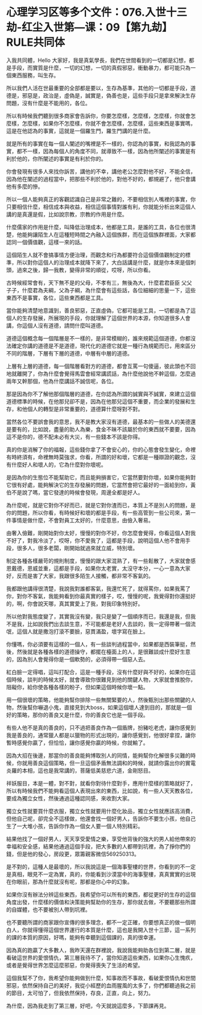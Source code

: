 # 心理学习区等多个文件：076.入世十三劫-红尘入世第—课：09【第九劫】RULE共同体

入我共同體，Hello 大家好，我是真氣學長，我們在世間看到的一切都是幻想，都是手段，而實質是什麼，一切的幻想，一切的真假邪惡，衝動暴力，都可能只為一個東西服務，叫生存。

所以我們人活在世最重要的全部都是要以，生存為基準，其他的一切都是手段，道德是，邪惡是，政治是，虛偽是，誠實是，偽善也是，這些手段只是拿來解決生存問題，沒有什麼是不能用的，各位。

所以有時候我們聽到很多商家會告訴你，你要怎麼樣，怎麼樣，怎麼樣，你就會怎麼樣，怎麼樣，如果你不怎麼樣，你就不會怎麼樣，怎麼樣，這些東西是事實嗎，這是在他認為的事實，這就是一個羅生門，羅生門講的是什麼。

就是所有的事實在每一個人闡述的嘴裡是不一樣的，你認為的事實，和我認為的事實，都不一樣，因為每個人的角度不同，就導致不一樣，因為他所闡述的事實是有利於他的，你所闡述的事實是有利於你的。

你會發現有很多人來找你訴苦，講他的不幸，講他老公怎麼對他不好，不能全信，因為他在闡述的過程當中，把那些不利於他的，對他不好的，都規避了，他只會講他有多麼的慘。

所以一個人能夠真正的客觀認識自己是非常之難的，不要相信別人嘴裡的事實，你只要相信什麼，相信成本與收益，相信這個事情對誰有利，你就能分析出來這個人講的是真還是假，比如說宗教，宗教的作用是什麼。

什麼儒家的作用是什麼，叫降低治理成本，他都是工具，是誰的工具，各位也很清楚，他能夠讓陌生人在這種短時間之內融入這個族群，而在這個族群裡面，大家都認同一個價值觀，這樣一來的話。

這個陌生人就不會搞事情方便治理，而觀念和行為都要符合這個價值觀制定的標準，所以對你這個人的治理成本就降下來了，大白話講是什麼，就是你本來是個刺頭，過來之後，歸一我教，變得非常的順從，哎呀，所以你看。

古時候經常會有，天下無不是的父母，不孝有三，無後為大，什麼君君臣臣 父父子子，什麼君為夫綱，父為子綱，為什麼會有這些話，各位細細的思量一下，這些東西不是事實，各位，這些東西都是工具。

當你能夠清楚地意識到，善良邪惡，正直虛偽，它都可能是工具，一切都是為了這個人的生存發展，所展現的手段，你就理解了這個世界的本源，你知道很多人會講，你這個人沒有道德，請問什麼叫道德。

道德這個概念每一個階層是不一樣的，是非常模糊的，誰來規範這個道德，你都沒法確定你講的道德是不是道德，現代化的道德它就是一種行為規範而已，用來區分不同的階層，下層有下層的道德，中層有中層的道德。

上層有上層的道德，每一個階層看對方的道德，都會互罵一句傻逼，彼此頭也不回地就離開了，你為什麼會覺得馬雲會經常講謊話，為什麼他說他不幹這個，怎麼過兩年又幹那個，他為什麼講話不誠信呢，各位。

那是因為你不了解他那個階層的道德，在你認為所謂的誠實與不誠實，來建立這個道德標準的時候，在他那兒卻不是，因為在他那兒這個不重要，而企業的發展和生存，和他個人的轉型是非常重要的，道德算什麼呀對不對。

當然各位不要誤會我的意思，我不是教大家沒有道德，最基本的一些做人的美德還是要有的，比如說，盡量的助人為樂，食金不昧不該屬於你的東西就不要要，因為這不是你的，德不配未必有大災，有一些錢本不該是你得。

真的你是消解了你的福報，這些錢你拿了不會安心的，你的心態會發生變化，命裡有時終須有，命裡無時莫強求，你看，所謂的好和壞，它都是一種辯證的觀念，沒有什麼好人和壞人的，它為什麼對你壞呢。

是因為你的生態位不能幫助它，而且能夠損害它，它當然要對你壞，如果你能夠對它很有好處，能夠解決它的生存發展的問題，它當然會把它最好的一面給到你，黃伯不是說了嗎，當它發達的時候會發現，周邊全都是好人。

為什麼呢，就是它對你不好而已，就是它對你渣而已，本質上不是別人的問題，是你的問題，所以你看，有時候好和壞的都是手段，有一些高管到一些公司來，第一件事情是做什麼，不會對員工太好的，什麼意思，由儉入奢易。

由奢入儉難，剛開始對你太好，慢慢的對你不好，你怎麼會覺得，你看這個人對我不好了，對我冷淡了，哎呀，你不愛我了，這都是手段，說明這個人他不會用手段，很多人，很多老闆，剛開始就過來就立威，特別壞。

制定各種各樣嚴苛的規則制度，慢慢的跟大家混熟了，有一些鬆散了，大家就會感恩戴德，恩威並重，這都是手段，如果你太老實，太沒守本分，一心一意為大家好，反而是害了大家，我跟很多陌生人接觸，都非常不客氣的。

我都跟他講得很清楚，我說我對誰都客氣，我還忙死了，就得罵你，如果我罵了你，對你不客氣，我能夠看到你最真實的樣子，哎，慢慢的呢，我覺得對你還挺好的，啊，你會說天哪，真其實愛上了我，對我印象特別好。

所以他對我態度變了，其實我沒有變，我只是變了一個順序而已，我還是我，但我不是我，比如說我們出去談生意，不可能都是老好人去談的，我一定得帶著一個流氓，這個人就是撒泡打滾不要臉，惡貫滿盈，壞字寫在臉上。

你懂嗎，你必須要有這樣的一個人，有一些談判過程當中，如果都是西裝筆挺，然後，然後就是各種各樣的道德操守，都擺在檯面上的人，是很難談成什麼好生意的，因為別人會覺得你是一個軟勢的，必須得帶一個惡人去。

紅白臉一定得唱，這叫打配合，這是一種手段，沒有什麼好與不好的，如果你在這個時候，談判的時候太好，就會導致你很難見到他的關鍵人物，大家就會推脫你，阻礙你，給你使各種各樣的盼子，但如果這個時候你壞一點。

用一個很壞的策略，他能夠幫你排除一些無關緊要的人，然後甄別出那些關鍵的人物，然後幫你嚇退小鬼，直接見到大boss，如果這個壞人達到目的，那就是一個好的策略，那你的善良又是什麼，你的善良它也是一個手段。

有些人他不是真的善良的，只不過把善良作為一個盾牌，扮豬吃老虎，讓你感覺到我是善良的，通常獵人都是以獵物的形式出現的，讓你感覺到，他很好拿捏，讓你暫時感覺你贏了，但恰恰，讓你感覺你贏的時候，你就輸了。

因為大招在後邊，那當你的善良能夠博取別人的同情，能夠幫你化解很多災難的時候，你就用善良這個策略，但一旦這個矛盾無法調和的時候，就請你露出你的實電炎羅的本相，這也是我常講的，菩薩低美慈悲六道，金剛怒目。

祥妖服目，本是一體，對不對，就看你對待什麼對手，應用什麼樣的策略就好了，所以有時候我們不能夠看這個人表現出來的東西，比如說，有一些人天天教各位，要成為獨立女性，然後通過這種認同感，來收割大家。

獨立女性就要買什麼衣服，獨立女性就要用什麼化妝品，獨立女性就應該高消費，但他自己呢，卻完全不這樣做，他還會找一個好男人，告訴你不要生小孩，他自己生了一大堆小孩，告訴你作為一個女人要一個人特別精彩。

結果他找了一個好男人，天天享受愛情之樂，享受他背後的強大的男人給他帶來的幸福和安全感，結果他通過這個手段，把大多數的人都帶到坑裡，為了掙你們的錢，但是他的發心，房段更，眾籌親客微信569250313。

是不對的，這種人是最壞的，所以我說這是一個海事聖樓的世界，你看到的不一定是真相，眼見不一定為實，真的，你能看到沙漠當中的海事聖樓，真真實實的出現在你眼前，那為什麼就沒有呢，那都是你心中的幻象。

如果你沒有辦法分辨這些東西，我希望你可以所有的東西，都從更好的生存的這個角度出發，什麼樣的價值和決策能夠幫助你的生存，那你就去做，不要聽那些所謂的自媒體，也不要被別人帶到坑裡。

也不要聽所謂的商家跟你宣傳的很多理念，都不一定正確，你要想真正的做一個明白人，你就得懂得這個世界運行的本質是什麼，這也是我開入世十三節，這一系列的課的本質的原因，好嗎，能夠有幸聽到這個課的，真的很幸運。

因為真的跑贏了大多數人，我昨天還在群裡說，我說我能夠助各位到第二層，就是看破這世界的愛恨情仇，第三層我待不了，當你知道這些東西，如果你心生愧疚，或者是覺得世界怎麼這麼邪惡，你覺得喪失了生活的希望。

這個我幫不了你，我希望你能夠做到什麼，知事故而不事故，看破愛恨情仇和世間邪惡，依然保持自己的美好，我從小經歷的血雨腥風的太多了，你們都聽過我之前的節目，太可怕了，但我依然保持，存良，正直，向上，努力。

為什麼，因為我走到了第三層，好吧，今天就說這麼多，下節課再見。
